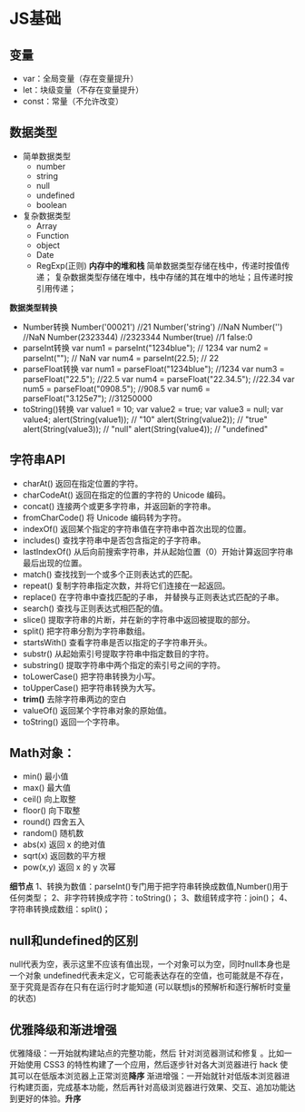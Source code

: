 # JS基础
## 变量
+ var：全局变量（存在变量提升）
+ let：块级变量（不存在变量提升）
+ const：常量（不允许改变）

## 数据类型
+ 简单数据类型
    + number
    + string
    + null 
    + undefined
    + boolean
+ 复杂数据类型
    + Array
    + Function
    + object
    + Date
    + RegExp(正则)
**内存中的堆和栈**
简单数据类型存储在栈中，传递时按值传递；
复杂数据类型存储在堆中，栈中存储的其在堆中的地址；且传递时按引用传递；

**数据类型转换**
+ Number转换
Number('00021')     //21
Number('string')    //NaN
Number('')          //NaN
Number(2323344)     //2323344
Number(true)        //1 false:0
+ parseInt转换
var num1 = parseInt("1234blue");    // 1234 
var num2 = parseInt("");            // NaN 
var num4 = parseInt(22.5);          // 22 
+ parseFloat转换
var num1 = parseFloat("1234blue");      //1234 
var num3 = parseFloat("22.5");          //22.5 
var num4 = parseFloat("22.34.5");       //22.34 
var num5 = parseFloat("0908.5");        //908.5 
var num6 = parseFloat("3.125e7");       //31250000
+ toString()转换
var value1 = 10; 
var value2 = true; 
var value3 = null; 
var value4; 
alert(String(value1));      // "10" 
alert(String(value2));      // "true" 
alert(String(value3));      // "null" 
alert(String(value4));      // "undefined"



## 字符串API

+ charAt()	                返回在指定位置的字符。
+ charCodeAt()	            返回在指定的位置的字符的 Unicode 编码。
+ concat()	                连接两个或更多字符串，并返回新的字符串。
+ fromCharCode()	        将 Unicode 编码转为字符。
+ indexOf()	                返回某个指定的字符串值在字符串中首次出现的位置。
+ includes()	            查找字符串中是否包含指定的子字符串。
+ lastIndexOf()	            从后向前搜索字符串，并从起始位置（0）开始计算返回字符串最后出现的位置。
+ match()	                查找找到一个或多个正则表达式的匹配。
+ repeat()	                复制字符串指定次数，并将它们连接在一起返回。
+ replace()	                在字符串中查找匹配的子串， 并替换与正则表达式匹配的子串。
+ search()	                查找与正则表达式相匹配的值。
+ slice()	                提取字符串的片断，并在新的字符串中返回被提取的部分。
+ split()	                把字符串分割为字符串数组。
+ startsWith()	            查看字符串是否以指定的子字符串开头。
+ substr()	                从起始索引号提取字符串中指定数目的字符。
+ substring()	            提取字符串中两个指定的索引号之间的字符。
+ toLowerCase()	            把字符串转换为小写。
+ toUpperCase()	            把字符串转换为大写。
+ **trim()**	            去除字符串两边的空白
+ valueOf()	                返回某个字符串对象的原始值。
+ toString()	            返回一个字符串。


## Math对象：
+ min()                     最小值
+ max()                     最大值
+ ceil()                    向上取整
+ floor()                   向下取整
+ round()                   四舍五入
+ random()                  随机数
+ abs(x)	                返回 x 的绝对值
+ sqrt(x)	                返回数的平方根
+ pow(x,y)	                返回 x 的 y 次幂

**细节点**
1、转换为数值：parseInt()专门用于把字符串转换成数值,Number()用于任何类型；
2、非字符转换成字符：toString()；
3、数组转成字符：join()；
4、字符串转换成数组：split()；


 ## null和undefined的区别
 null代表为空，表示这里不应该有值出现，一个对象可以为空，同时null本身也是一个对象
 undefined代表未定义，它可能表达存在的空值，也可能就是不存在，至于究竟是否存在只有在运行时才能知道
 (可以联想js的预解析和逐行解析时变量的状态)

 ##  优雅降级和渐进增强
优雅降级：一开始就构建站点的完整功能，然后 针对浏览器测试和修复 。比如一开始使用 CSS3 的特性构建了一个应用，然后逐步针对各大浏览器进行 hack 使其可以在低版本浏览器上正常浏览**降序**
渐进增强：一开始就针对低版本浏览器进行构建页面，完成基本功能，然后再针对高级浏览器进行效果、交互、追加功能达到更好的体验。**升序**

